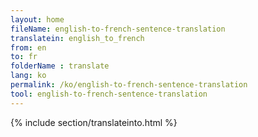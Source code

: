 ```yaml
---
layout: home
fileName: english-to-french-sentence-translation
translatein: english_to_french
from: en
to: fr
folderName : translate
lang: ko
permalink: /ko/english-to-french-sentence-translation
tool: english-to-french-sentence-translation
---
```

{% include section/translateinto.html %}
